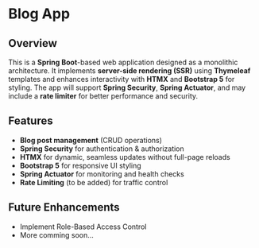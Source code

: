 # Blog App

## Overview
This is a **Spring Boot**-based web application designed as a monolithic architecture.
It implements **server-side rendering (SSR)** using **Thymeleaf** templates and enhances interactivity 
with **HTMX** and **Bootstrap 5** for styling. The app will support **Spring Security**, **Spring Actuator**, 
and may include a **rate limiter** for better performance and security.

## Features
- **Blog post management** (CRUD operations)
- **Spring Security** for authentication & authorization
- **HTMX** for dynamic, seamless updates without full-page reloads
- **Bootstrap 5** for responsive UI styling
- **Spring Actuator** for monitoring and health checks
- **Rate Limiting** (to be added) for traffic control

## Future Enhancements
- Implement Role-Based Access Control
- More comming soon...


